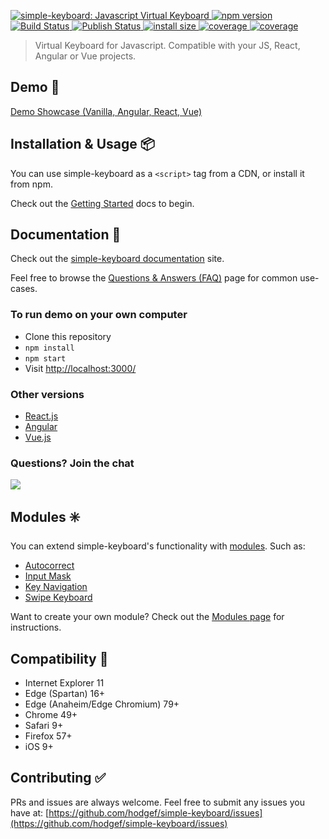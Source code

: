 <p>
  <a href="https://simple-keyboard.com/demo">
	<img alt="simple-keyboard: Javascript Virtual Keyboard" src="https://i.imgur.com/Po6659n.gif">
  </a>
	
  <a href="https://www.npmjs.com/package/simple-keyboard">
    <img src="https://badgen.net/npm/v/simple-keyboard?color=blue" alt="npm version">
  </a>

  <a href="https://github.com/hodgef/simple-keyboard/actions">
     <img alt="Build Status" src="https://github.com/hodgef/simple-keyboard/workflows/Build/badge.svg?color=green" />
  </a>
  
  <a href="https://github.com/hodgef/simple-keyboard/actions">
     <img alt="Publish Status" src="https://github.com/hodgef/simple-keyboard/workflows/Publish/badge.svg?color=green" />
  </a>

  <a href="https://bundlephobia.com/result?p=simple-keyboard">
    <img src="https://badgen.net/bundlephobia/minzip/simple-keyboard/?color=green" alt="install size">
  </a>
  
  <a href="https://david-dm.org/hodgef/simple-keyboard">
    <img src="https://badgen.net/david/dep/hodgef/simple-keyboard" alt="coverage">
  </a>

  <a href="https://codecov.io/gh/hodgef/simple-keyboard">
    <img src="https://badgen.net/codecov/c/github/hodgef/simple-keyboard" alt="coverage">
  </a>
</p>

<blockquote>Virtual Keyboard for Javascript. Compatible with your JS, React, Angular or Vue projects.</blockquote>

## Demo 🚀

[Demo Showcase (Vanilla, Angular, React, Vue)](https://simple-keyboard.com/demo)

## Installation & Usage 📦

You can use simple-keyboard as a `<script>` tag from a CDN, or install it from npm.

Check out the [Getting Started](https://simple-keyboard.com/getting-started) docs to begin.

## Documentation 📖

Check out the [simple-keyboard documentation](https://simple-keyboard.com/documentation) site.

Feel free to browse the [Questions & Answers (FAQ)](https://simple-keyboard.com/qa-use-cases/) page for common use-cases.

### To run demo on your own computer

- Clone this repository
- `npm install`
- `npm start`
- Visit [http://localhost:3000/](http://localhost:3000/)

### Other versions

- [React.js](https://github.com/hodgef/react-simple-keyboard)
- [Angular](https://simple-keyboard.com/demo)
- [Vue.js](https://simple-keyboard.com/demo)

### Questions? Join the chat

<a href="https://discordapp.com/invite/SJexsCG" title="Join our Discord chat" target="_blank"><img src="https://discordapp.com/api/guilds/498978399801573396/widget.png?style=banner2" align="center"></a>

## Modules ✳️

You can extend simple-keyboard's functionality with [modules](https://hodgef.com/simple-keyboard/modules/). Such as:

- [Autocorrect](https://hodgef.com/simple-keyboard/modules/autocorrect/)
- [Input Mask](https://hodgef.com/simple-keyboard/modules/input-mask/)
- [Key Navigation](https://hodgef.com/simple-keyboard/modules/key-navigation/)
- [Swipe Keyboard](https://hodgef.com/simple-keyboard/modules/swipe-keyboard/)

Want to create your own module? Check out the [Modules page](https://hodgef.com/simple-keyboard/modules/) for instructions.

## Compatibility 🎯

- Internet Explorer 11
- Edge (Spartan) 16+
- Edge (Anaheim/Edge Chromium) 79+
- Chrome 49+
- Safari 9+
- Firefox 57+
- iOS 9+

## Contributing ✅

PRs and issues are always welcome. Feel free to submit any issues you have at:
[https://github.com/hodgef/simple-keyboard/issues](https://github.com/hodgef/simple-keyboard/issues)
